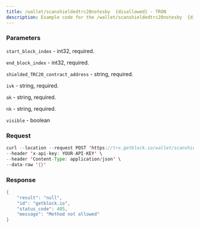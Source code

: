 ```yaml
---
title: /wallet/scanshieldedtrc20notesby  {disallowed} - TRON
description: Example code for the /wallet/scanshieldedtrc20notesby  {disallowed} rest method. Сomplete guide on how to use /wallet/scanshieldedtrc20notesby  {disallowed} rest in GetBlock.io Web3 documentation.
---
```


### Parameters


`start_block_index` - int32, required.

`end_block_index` - int32, required.

`shielded_TRC20_contract_address` - string, required.

`ivk` - string, required.

`ak` - string, required.

`nk` - string, required.

`visible` - boolean

### Request

``` java
curl --location --request POST 'https://trx.getblock.io/wallet/scanshieldedtrc20notesby' \
--header 'x-api-key: YOUR-API-KEY' \
--header 'Content-Type: application/json' \
--data-raw '{}'
```

###  Response

``` java
{
    "result": "null",
    "id": "getblock.io",
    "status_code": 405,
    "message": "Method not allowed"
}
```

